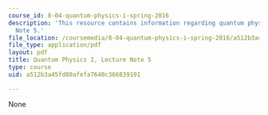 ```yaml
---
course_id: 8-04-quantum-physics-i-spring-2016
description: 'This resource contains information regarding quantum physics: Lecture
  Note 5.'
file_location: /coursemedia/8-04-quantum-physics-i-spring-2016/a512b3a45fd80afefa7640c366839191_MIT8_04S16_LecNotes5.pdf
file_type: application/pdf
layout: pdf
title: Quantum Physics I, Lecture Note 5
type: course
uid: a512b3a45fd80afefa7640c366839191

---
```

None
